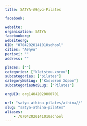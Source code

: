 ```yaml
---
title: SATYA-Αθήνα-Pilates

facebook:

website:
organisation: SATYA
facebookorg:
websiteorg:
UID: "07042020141010school"
cities: "Αθήνα"
perioxi: ""
address: ""

places: [""]
categories: ["kleistou-xorou"]
subcategories: ["pilates"]
categoryNoSLug: ["Κλειστού Χώρου"]
subcategoriesNoSLug: ["Pilates"]

orgUID: org14042020000701

url: "satya-athina-pilates/athina//"
slug: "satya-athina-pilates"
aliases:
    - /07042020141010school
---
```





